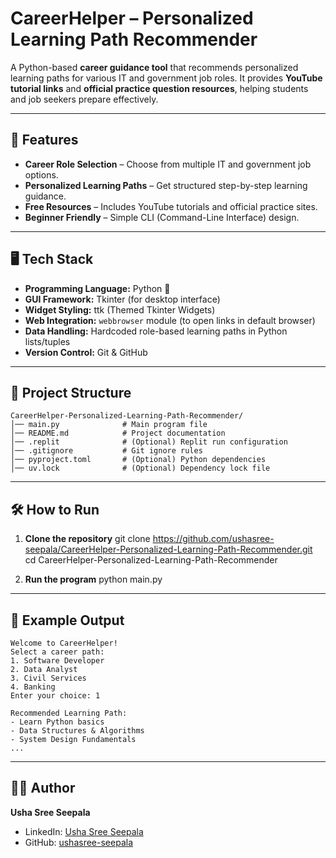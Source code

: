 # CareerHelper – Personalized Learning Path Recommender

A Python-based **career guidance tool** that recommends personalized learning paths for various IT and government job roles. It provides **YouTube tutorial links** and **official practice question resources**, helping students and job seekers prepare effectively.

---

## 🚀 Features
- **Career Role Selection** – Choose from multiple IT and government job options.
- **Personalized Learning Paths** – Get structured step-by-step learning guidance.
- **Free Resources** – Includes YouTube tutorials and official practice sites.
- **Beginner Friendly** – Simple CLI (Command-Line Interface) design.

---
## 🖥️ Tech Stack
- **Programming Language:** Python 🐍  
- **GUI Framework:** Tkinter (for desktop interface)  
- **Widget Styling:** ttk (Themed Tkinter Widgets)  
- **Web Integration:** `webbrowser` module (to open links in default browser)  
- **Data Handling:** Hardcoded role-based learning paths in Python lists/tuples  
- **Version Control:** Git & GitHub  

---

## 📂 Project Structure
    CareerHelper-Personalized-Learning-Path-Recommender/
    │── main.py              # Main program file
    │── README.md            # Project documentation
    │── .replit              # (Optional) Replit run configuration
    │── .gitignore           # Git ignore rules
    │── pyproject.toml       # (Optional) Python dependencies
    │── uv.lock              # (Optional) Dependency lock file

---

## 🛠 How to Run

1. **Clone the repository**
    git clone https://github.com/ushasree-seepala/CareerHelper-Personalized-Learning-Path-Recommender.git  
    cd CareerHelper-Personalized-Learning-Path-Recommender

2. **Run the program**
    python main.py

---

## 📌 Example Output
    Welcome to CareerHelper!
    Select a career path:
    1. Software Developer
    2. Data Analyst
    3. Civil Services
    4. Banking
    Enter your choice: 1

    Recommended Learning Path:
    - Learn Python basics
    - Data Structures & Algorithms
    - System Design Fundamentals
    ...

---

## 👩‍💻 Author
**Usha Sree Seepala**  

- LinkedIn: [Usha Sree Seepala](https://www.linkedin.com/in/ushasree-seepala-359190264/)  
- GitHub: [ushasree-seepala](https://github.com/ushasree-seepala)
